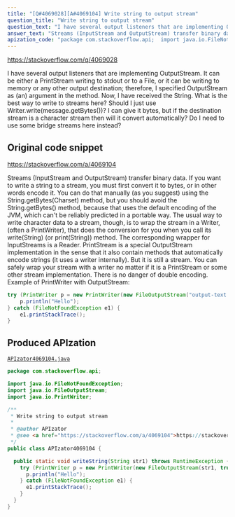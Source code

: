 ```yaml
---
title: "[Q#4069028][A#4069104] Write string to output stream"
question_title: "Write string to output stream"
question_text: "I have several output listeners that are implementing OutputStream. It can be either a PrintStream writing to stdout or to a File, or it can be writing to memory or any other output destination; therefore, I specified OutputStream as (an) argument in the method. Now, I have received the String. What is the best way to write to streams here? Should I just use Writer.write(message.getBytes())? I can give it bytes, but if the destination stream is a character stream then will it convert automatically? Do I need to use some bridge streams here instead?"
answer_text: "Streams (InputStream and OutputStream) transfer binary data. If you want to write a string to a stream, you must first convert it to bytes, or in other words encode it. You can do that manually (as you suggest) using the String.getBytes(Charset) method, but you should avoid the String.getBytes() method, because that uses the default encoding of the JVM, which can't be reliably predicted in a portable way. The usual way to write character data to a stream, though, is to wrap the stream in a Writer, (often a PrintWriter), that does the conversion for you when you call its write(String) (or print(String)) method. The corresponding wrapper for InputStreams is a Reader. PrintStream is a special OutputStream implementation in the sense that it also contain methods that automatically encode strings (it uses a writer internally). But it is still a stream. You can safely wrap your stream with a writer no matter if it is a PrintStream or some other stream implementation. There is no danger of double encoding. Example of PrintWriter with OutputStream:"
apization_code: "package com.stackoverflow.api;  import java.io.FileNotFoundException; import java.io.FileOutputStream; import java.io.PrintWriter;  /**  * Write string to output stream  *  * @author APIzator  * @see <a href=\"https://stackoverflow.com/a/4069104\">https://stackoverflow.com/a/4069104</a>  */ public class APIzator4069104 {    public static void writeString(String str1) throws RuntimeException {     try (PrintWriter p = new PrintWriter(new FileOutputStream(str1, true))) {       p.println(\"Hello\");     } catch (FileNotFoundException e1) {       e1.printStackTrace();     }   } }"
---
```


https://stackoverflow.com/q/4069028

I have several output listeners that are implementing OutputStream.
It can be either a PrintStream writing to stdout or to a File, or it can be writing to memory or any other output destination; therefore, I specified OutputStream as (an) argument in the method.
Now, I have received the String. What is the best way to write to streams here?
Should I just use Writer.write(message.getBytes())? I can give it bytes, but if the destination stream is a character stream then will it convert automatically?
Do I need to use some bridge streams here instead?



## Original code snippet

https://stackoverflow.com/a/4069104

Streams (InputStream and OutputStream) transfer binary data. If you want to write a string to a stream, you must first convert it to bytes, or in other words encode it. You can do that manually (as you suggest) using the String.getBytes(Charset) method, but you should avoid the String.getBytes() method, because that uses the default encoding of the JVM, which can&#x27;t be reliably predicted in a portable way.
The usual way to write character data to a stream, though, is to wrap the stream in a Writer, (often a PrintWriter), that does the conversion for you when you call its write(String) (or print(String)) method. The corresponding wrapper for InputStreams is a Reader.
PrintStream is a special OutputStream implementation in the sense that it also contain methods that automatically encode strings (it uses a writer internally). But it is still a stream. You can safely wrap your stream with a writer no matter if it is a PrintStream or some other stream implementation. There is no danger of double encoding.
Example of PrintWriter with OutputStream:

```java
try (PrintWriter p = new PrintWriter(new FileOutputStream("output-text.txt", true))) {
    p.println("Hello");
} catch (FileNotFoundException e1) {
    e1.printStackTrace();
}
```

## Produced APIzation

[`APIzator4069104.java`](https://github.com/pasqualesalza/apization-temp-data/raw/master/apizations/java/APIzator4069104.java)

```java
package com.stackoverflow.api;

import java.io.FileNotFoundException;
import java.io.FileOutputStream;
import java.io.PrintWriter;

/**
 * Write string to output stream
 *
 * @author APIzator
 * @see <a href="https://stackoverflow.com/a/4069104">https://stackoverflow.com/a/4069104</a>
 */
public class APIzator4069104 {

  public static void writeString(String str1) throws RuntimeException {
    try (PrintWriter p = new PrintWriter(new FileOutputStream(str1, true))) {
      p.println("Hello");
    } catch (FileNotFoundException e1) {
      e1.printStackTrace();
    }
  }
}

```